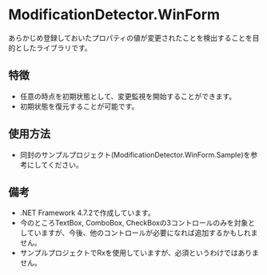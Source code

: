 
# ModificationDetector.WinForm

あらかじめ登録しておいたプロパティの値が変更されたことを検出することを目的としたライブラリです。

## 特徴

- 任意の時点を初期状態として、変更監視を開始することができます。
- 初期状態を復元することが可能です。

## 使用方法

- 同封のサンプルプロジェクト(ModificationDetector.WinForm.Sample)を参考にしてください。

## 備考

- .NET Framework 4.7.2で作成しています。
- 今のところTextBox, ComboBox, CheckBoxの3コントロールのみを対象としていますが、今後、他のコントロールが必要になれば追加するかもしれません。
- サンプルプロジェクトでRxを使用していますが、必須というわけではありません。
